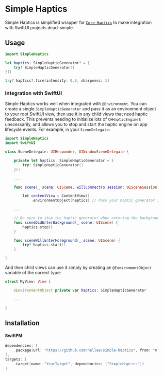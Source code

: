 # Simple Haptics

Simple Haptics is simplified wrapper for [`Core Haptics`](https://developer.apple.com/documentation/corehaptics) to make integration with SwiftUI projects dead-simple. 

## Usage

```swift
import SimpleHaptics

let haptics: SimpleHapticGenerator? = {
    try? SimpleHapticGenerator()
}()

try? haptics?.fire(intensity: 0.5, sharpness: 1)
```

### Integration with SwiftUI

Simple Haptics works well when integrated with `@Environment`. You can create a single `SimpleHapticGenerator` and pass it as an environment object to your root SwiftUI view, then use it in any child views that need haptic feedback. This prevents needing to initialize lots of `CHHapticEngine`s unecessarily, and allows you to stop and start the haptic engine on app lifecycle events. For example, in your `SceneDelegate`:

```swift
import SimpleHaptics
import SwiftUI

class SceneDelegate: UIResponder, UIWindowSceneDelegate {

    private let haptics: SimpleHapticGenerator = {
        try! SimpleHapticGenerator()
    }()

    ...

    func scene(_ scene: UIScene, willConnectTo session: UISceneSession, options connectionOptions: UIScene.ConnectionOptions) {

        let contentView = ContentView()
            .environmentObject(haptics) // Pass your haptic generator into your root View.

    ...

    // Be sure to stop the haptic generator when entering the background.
    func sceneDidEnterBackground(_ scene: UIScene) {
        haptics.stop()
    }

    func sceneWillEnterForeground(_ scene: UIScene) {
        try? haptics.start()
    }

}
```

And then child views can use it simply by creating an `@EnvironmentObject` variable of the correct type:

```swift
struct MyView: View {

    @EnvironmentObject private var haptics: SimpleHapticGenerator

    ...

}
```



## Installation

#### SwiftPM

```swift
dependencies: [
    .package(url: "https://github.com/hallee/simple-haptics", from: "0.0.1")
],
targets: [
    .target(name: "YourTarget", dependencies: ["SimpleHaptics"])
]
```